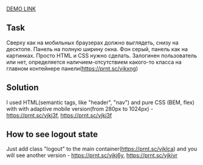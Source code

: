 [DEMO LINK](https://rawcdn.githack.com/OleksandrMykoliuk/vilmate-test-task/75f726a13b7d379a0bb8376c943118d36cc3764c/index.html)
## Task
Сверху как на мобильных браузерах должно выглядеть, снизу на десктопе.
Панель на полную ширину окна. Фон серый, панель как на картинках. Просто HTML и CSS нужно сделать. Залогинен пользователь или нет, определяется наличием-отсутствием какого-то класса на главном контейнере панели(https://prnt.sc/vjkxng)
## Solution
I used HTML(semantic tags, like "header", "nav") and pure CSS (BEM, flex) with with adaptive mobile version(from 280px to 1024px) - https://prnt.sc/vjki3f, https://prnt.sc/vjki3f
  
## How to see logout state
  
Just add class "logout" to the main container(https://prnt.sc/vjklca)
and you will see another version - https://prnt.sc/vjkj6y, https://prnt.sc/vjkivr
